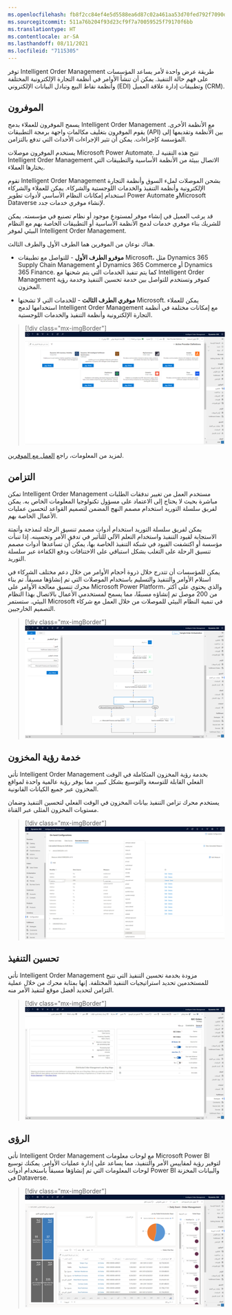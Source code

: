 ```yaml
---
ms.openlocfilehash: fb8f2cc84ef4e5d5588ea6d87c02a461aa53d70fed792f7090d0f82f063eab4e
ms.sourcegitcommit: 511a76b204f93d23cf9f7a70059525f79170f6bb
ms.translationtype: HT
ms.contentlocale: ar-SA
ms.lasthandoff: 08/11/2021
ms.locfileid: "7115305"
---
```

توفر Intelligent Order Management طريقة عرض واحدة لأمر يساعد المؤسسات على فهم حالة التنفيذ. يمكن أن تنشأ الأوامر في أنظمة التجارة الإلكترونية المختلفة وأنظمة نقاط البيع وتبادل البيانات الإلكتروني (EDI) وتطبيقات إدارة علاقة العميل (CRM).

## <a name="providers"></a>الموفرون

يسمح الموفرون للعملاء بدمج Intelligent Order Management مع الأنظمة الأخرى. يقوم الموفرون بتغليف مكالمات واجهة برمجة التطبيقات (API) بين الأنظمة وتقديمها إلى المؤسسة كإجراءات. يمكن أن تثير الإجراءات الأحداث التي تدفع بالتزامن.

يستخدم الموفرون موصلات Microsoft Power Automate. تتيح هذه التقنية لـ Intelligent Order Management الاتصال ببيئة من الأنظمة الأساسية والتطبيقات التي يختارها العملاء.

تقوم Intelligent Order Management بشحن الموصلات لملء السوق وأنظمة التجارة الإلكترونية وأنظمة التنفيذ والخدمات اللوجستية والشركاء. يمكن للعملاء والشركاء استخدام إمكانات النظام الأساسي لأدوات تطوير Power Automate وMicrosoft Dataverse لإنشاء موفري خدمات جدد.

قد يرغب العميل في إنشاء موفر لمستودع موجود أو نظام تصنيع في مؤسسته. يمكن للشريك بناء موفري خدمات لدمج الأنظمة الأساسية أو التطبيقات الخاصة بهم مع النظام البيئي لموفر Intelligent Order Management.

هناك نوعان من الموفرين هما الطرف الأول والطرف الثالث. 

- **موفرو الطرف الأول** - للتواصل مع تطبيقات Microsoft، مثل Dynamics 365 Supply Chain Management أو Dynamics 365 Commerce أو Dynamics 365 Finance. كما يتم تنفيذ الخدمات التي يتم شحنها مع Intelligent Order Management كموفر وتستخدم للتواصل بين خدمة تحسين التنفيذ وخدمة رؤية المخزون.

- **موفري الطرف الثالث** - للخدمات التي لا تشحنها Microsoft. يمكن للعملاء استخدامها لدمج Intelligent Order Management مع إمكانات مختلفة في أنظمة التجارة الإلكترونية وأنظمة التنفيذ والخدمات اللوجستية.

> [!div class="mx-imgBorder"]
> [![لقطة شاشة لصفحة تعريفات موفر IOM النشط.](../media/providers-ss.png)](../media/providers-ss.png#lightbox)

لمزيد من المعلومات، راجع [العمل مع الموفرين](/dynamics365/intelligent-order-management/work-providers/?azure-portal=true).



## <a name="orchestration"></a>التزامن

تمكن Intelligent Order Management مستخدم العمل من تغيير تدفقات الطلبات مباشرة بحيث لا يحتاج إلى الاعتماد على مسؤول تكنولوجيا المعلومات الخاص به. يمكن لفريق سلسلة التوريد استخدام مصمم النهج المضمن لتصميم القواعد لتحسين عمليات الأعمال الخاصة بهم.

يمكن لفريق سلسلة التوريد استخدام أدوات مصمم تنسيق الرحلة لنمذجة وأتمتة الاستجابة لقيود التنفيذ واستخدام التعلم الآلي للتأثير في تدفق الأمر وتحسينه. إذا تنبأت مؤسسة أو اكتشفت القيود في شبكة التنفيذ الخاصة بها، يمكن أن تساعدها أدوات مصمم تنسيق الرحلة على التغلب بشكل استباقي على الاختناقات ودفع الكفاءة عبر سلسلة التوريد.

يمكن للمؤسسات أن تتدرج خلال ذروة أحجام الأوامر من خلال دعم مختلف الشركاء في استلام الأوامر والتنفيذ والتسليم باستخدام الموصلات التي تم إنشاؤها مسبقاً. تم بناء محرك تنسيق معالجة الأوامر على Microsoft Power Platform، والذي يحتوي على أكثر من 200 موصل تم إنشاؤه مسبقًا، مما يسمح لمستخدمي الأعمال بالاتصال بهذا النظام البيئي. ستستمر Microsoft في تنمية النظام البيئي للموصلات من خلال العمل مع شركاء التصميم الخارجيين.

> [!div class="mx-imgBorder"]
> [![لقطة شاشة لمصمم التنسيق ومثال لتدفق التوزيع.](../media/orchestration-designer-ss.png)](../media/orchestration-designer-ss.png#lightbox)

## <a name="inventory-visibility-service"></a>خدمة رؤية المخزون

تأتي Intelligent Order Management بخدمة رؤية المخزون المتكاملة في الوقت الفعلي القابلة للتوسعة والتوسيع بشكل كبير، مما يوفر رؤية عالمية واحدة لمواقع المخزون عبر جميع الكيانات القانونية.

يستخدم محرك تزامن التنفيذ بيانات المخزون في الوقت الفعلي لتحسين التنفيذ وضمان مستويات المخزون المثلى عبر القناة.

> [!div class="mx-imgBorder"]
> [![لقطة شاشة لصفحة التكوينات الفعلية في رؤية المخزون.](../media/onhand-configurations-ss.png)](../media/onhand-configurations-ss.png#lightbox)


## <a name="fulfillment-optimization"></a>تحسين التنفيذ

تأتي Intelligent Order Management مزودة بخدمة تحسين التنفيذ التي تتيح للمستخدمين تحديد استراتيجيات التنفيذ المختلفة. إنها بمثابة محرك من خلال عملية التزامن لتحديد أفضل موقع لتنفيذ الأمر منه.

> [!div class="mx-imgBorder"]
> [![لقطة شاشة لمثال تكوين القواعد لتحسين التنفيذ.](../media/fulfillment-optimization-ss.jpg)](../media/fulfillment-optimization-ss.jpg#lightbox)

## <a name="insights"></a>الرؤى

تأتي Intelligent Order Management مع لوحات معلومات Microsoft Power BI لتوفير رؤية لمقاييس الأمر والتنفيذ، مما يساعد على إدارة عمليات الأوامر. يمكنك توسيع لوحات المعلومات التي تم إنشاؤها مسبقاً باستخدام أدوات Power BI والبيانات المخزنة في Dataverse.

> [!div class="mx-imgBorder"]
> [![لقطة شاشة لـ Dynamics 365 Intelligent Order Management على لوحة معلومات الأحداث اليومية.](../media/insights-daily-events-ss.png)](../media/insights-daily-events-ss.png#lightbox)
